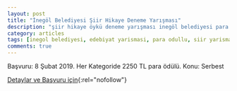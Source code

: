 ```yaml
---
layout: post
title: "İnegöl Belediyesi Şiir Hikaye Deneme Yarışması"
description: "şiir hikaye öykü deneme yarışması inegöl belediyesi para ödüllü kültür sanat ve gençlik merkezi"
category: articles
tags: [inegol belediyesi, edebiyat yarismasi, para odullu, siir yarismasi, hikaye yarismasi, oyku yarismasi, deneme yarismasi, kultur sanat ve genclik merkesi, bir genclik dergi]
comments: true
---
```


Başvuru: 8 Şubat 2019. Her Kategoride 2250 TL para ödülü.
Konu: Serbest

[Detaylar ve Başvuru için](http://www.inegol.bel.tr/guncel/haberler/id/8192/edebiyat-yarismasi-basliyor?utm_source=edebiyatyarismalari.com&utm_medium=affiliate){:rel="nofollow"}